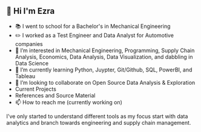 ## 👋 Hi I'm Ezra
- :books: I went to school for a Bachelor's in Mechanical Engineering
- :pencil2: I worked as a Test Engineer and Data Analyst for Automotive companies
- 👀 I’m interested in Mechanical Engineering, Programming, Supply Chain Analysis, Economics, Data Analysis, Data Visualization, and dabbling in Data Science
- 🌱 I’m currently learning Python, Juypter, Git/Github, SQL, PowerBI, and Tableau
- 💞️ I’m looking to collaborate on Open Source Data Analysis & Exploration
- Current Projects
- References and Source Material
- 📫 How to reach me (currently working on)

I've only started to understand different tools as my focus start with data analytics and branch towards engineering and supply chain management.


<!---
ezrasc/ezrasc is a ✨ special ✨ repository because its `README.md` (this file) appears on your GitHub profile.
You can click the Preview link to take a look at your changes.
--->
